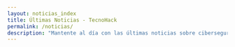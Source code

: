 ```yaml
---
layout: noticias_index
title: Últimas Noticias - TecnoHack
permalink: /noticias/
description: "Mantente al día con las últimas noticias sobre ciberseguridad y tecnología en TecnoHack."
---
```

